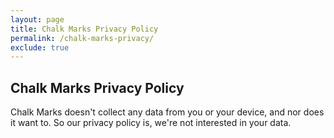 ```yaml
---
layout: page
title: Chalk Marks Privacy Policy
permalink: /chalk-marks-privacy/
exclude: true
---
```


## Chalk Marks Privacy Policy

Chalk Marks doesn't collect any data from you or your device, and nor does it want to. So our privacy policy is, we're not interested in your data. 